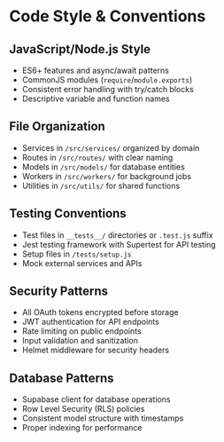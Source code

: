 # Code Style & Conventions

## JavaScript/Node.js Style
- ES6+ features and async/await patterns
- CommonJS modules (`require`/`module.exports`)
- Consistent error handling with try/catch blocks
- Descriptive variable and function names

## File Organization
- Services in `/src/services/` organized by domain
- Routes in `/src/routes/` with clear naming
- Models in `/src/models/` for database entities
- Workers in `/src/workers/` for background jobs
- Utilities in `/src/utils/` for shared functions

## Testing Conventions
- Test files in `__tests__/` directories or `.test.js` suffix
- Jest testing framework with Supertest for API testing
- Setup files in `/tests/setup.js`
- Mock external services and APIs

## Security Patterns
- All OAuth tokens encrypted before storage
- JWT authentication for API endpoints
- Rate limiting on public endpoints
- Input validation and sanitization
- Helmet middleware for security headers

## Database Patterns
- Supabase client for database operations
- Row Level Security (RLS) policies
- Consistent model structure with timestamps
- Proper indexing for performance
